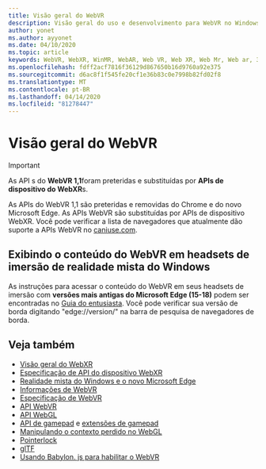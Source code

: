 ```yaml
---
title: Visão geral do WebVR
description: Visão geral do uso e desenvolvimento para WebVR no Windows Mixed Reality
author: yonet
ms.author: ayyonet
ms.date: 04/10/2020
ms.topic: article
keywords: WebVR, WebXR, WinMR, WebAR, Web VR, Web XR, Web Mr, Web ar, 360, 360 vídeo, 360 vídeos, 360 Photo, 360 fotos, 360 Content, imersiva Web, immersiveweb, IW
ms.openlocfilehash: fdff2acf7816f36129d867650b16d9760a92e375
ms.sourcegitcommit: d6ac8f1f545fe20cf1e36b83c0e7998b82fd02f8
ms.translationtype: MT
ms.contentlocale: pt-BR
ms.lasthandoff: 04/14/2020
ms.locfileid: "81278447"
---
```

# <a name="webvr-overview"></a>Visão geral do WebVR

> [!IMPORTANT]
> As API s do **WebVR 1,1**foram preteridas e substituídas por **APIs de dispositivo do WebXR**s.

As APIs do WebVR 1,1 são preteridas e removidas do Chrome e do novo Microsoft Edge. As APIs WebVR são substituídas por APIs de dispositivo WebXR. Você pode verificar a lista de navegadores que atualmente dão suporte a APIs WebVR no [caniuse.com](https://caniuse.com/#search=webvr).

## <a name="viewing-webvr-content-in-windows-mixed-reality-immersive-headsets"></a>Exibindo o conteúdo do WebVR em headsets de imersão de realidade mista do Windows

As instruções para acessar o conteúdo do WebVR em seus headsets de imersão com **versões mais antigas do Microsoft Edge (15-18)** podem ser encontradas no [Guia do entusiasta](https://docs.microsoft.com/windows/mixed-reality/enthusiast-guide/webvr). Você pode verificar sua versão de borda digitando "edge://version/" na barra de pesquisa de navegadores de borda.

## <a name="see-also"></a>Veja também

* [Visão geral do WebXR](webxr-overview.md)
* [Especificação de API do dispositivo WebXR](https://immersive-web.github.io/webxr/)
* [Realidade mista do Windows e o novo Microsoft Edge](https://docs.microsoft.com/windows/mixed-reality/new-microsoft-edge)
* [Informações de WebVR](https://webvr.info)
* [Especificação de WebVR](https://w3c.github.io/webvr/)
* [API WebVR](https://msdn.microsoft.com/library/mt806281(v=vs.85).aspx)
* [API WebGL](https://msdn.microsoft.com/library/bg182648(v=vs.85).aspx)
* [API de gamepad](https://msdn.microsoft.com/library/dn743630(v=vs.85).aspx) e [extensões de gamepad](https://w3c.github.io/gamepad/extensions.html)
* [Manipulando o contexto perdido no WebGL](https://www.khronos.org/webgl/wiki/HandlingContextLost)
* [Pointerlock](https://www.w3.org/TR/pointerlock/)
* [glTF](https://www.khronos.org/gltf)
* [Usando Babylon. js para habilitar o WebVR](https://docs.microsoft.com/windows/uwp/get-started/adding-webvr-to-a-babylonjs-game)
